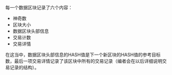 每一个数据区块记录了六个内容：
+ 神奇数
+ 区块大小
+ 数据区块头部信息
+ 交易计数
+ 交易详情

在这当中，数据区块头部信息的HASH值是下一个新区块的HASH值的参考目标数，最后一项交易详情记录了该区块中所有的交易记录（编者会在以后详细说明交易记录的结构）。
